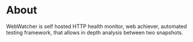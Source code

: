About
====

WebWatcher is self hosted HTTP health monitor, web achiever, automated testing framework, that allows in depth analysis between two 
snapshots.
